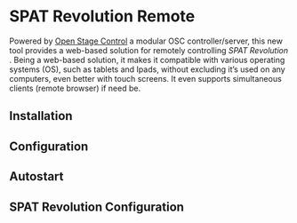 # SPAT Revolution Remote

Powered by [Open Stage Control](https://openstagecontrol.ammd.net/) a modular OSC controller/server, this new tool provides a web-based solution for remotely controlling _SPAT Revolution_ . Being a web-based solution, it makes it compatible with various operating systems (OS), such as tablets and Ipads, without excluding it’s used on any computers, even better with touch screens. It even supports simultaneous clients (remote browser) if need be.

## Installation

## Configuration

## Autostart

## SPAT Revolution Configuration

##
